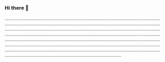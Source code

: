 ### Hi there 👋

.................................................................................................................................................................................................................................................................................................................................................................................................................................................................................................................................................................................................................................................................................................................................................................................................................................................................................................................................................................................................